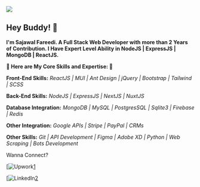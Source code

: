 <!-- ![Top Languages Card](https://github-readme-stats.vercel.app/api/top-langs/?username=SajawalFareedi&layout=compact) -->
<img align="center" src="https://github-readme-stats.vercel.app/api?username=SajawalFareedi&count_private=true&show_icons=true" />
<!-- <br>
<img align="center" src="https://wakatime.com/share/@21bdcb9b-3ca8-4828-84bb-2eda3f030ae0/2f85bcb5-9a8c-4b38-acfc-07864f0a0fa9.png" /> -->
<br>

## Hey Buddy! 👋

**I'm Sajawal Fareedi. A Full Stack Web Developer with more than 2 Years of Contribution. I Have Expert Level Ability in NodeJS | ExpressJS | MongoDB | ReactJS.**

**🌟 Here are My Core Skills and Expertise: 🌟**

**Front-End Skills:**
*ReactJS | MUI | Ant Design | jQuery | Bootstrap | Tailwind | SCSS*

**Back-End Skills:**
*NodeJS | ExpressJS | NextJS | NuxtJS*

**Database Integration:**
*MongoDB | MySQL | PostgresSQL | Sqlite3 | Firebase | Redis*

**Other Integration:**
*Google APIs | Stripe | PayPal | CRMs*

**Other Skills:**
*Git | API Development | Figma | Adobe XD | Python | Web Scraping | Bots Development*

Wanna Connect?

[![Upwork](https://img.shields.io/badge/UpWork-6FDA44?style=for-the-badge&logo=Upwork&logoColor=white)[1]

[1]: https://www.upwork.com/freelancers/~01c25b9d2e61d1a697/


[![LinkedIn](https://img.shields.io/badge/LinkedIn-0077B5?style=for-the-badge&logo=linkedin&logoColor=white)[2]

[2]: https://www.linkedin.com/in/sajawal-fareedi/
